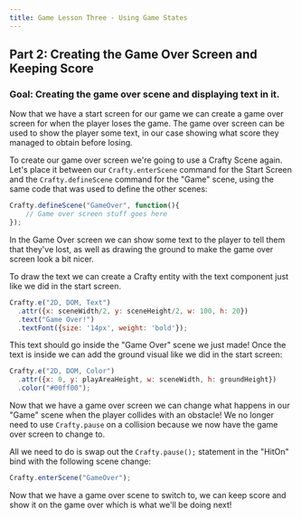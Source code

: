 ```yaml
---
title: Game Lesson Three - Using Game States
---
```

## Part 2: Creating the Game Over Screen and Keeping Score
### Goal: Creating the game over scene and displaying text in it.

Now that we have a start screen for our game we can create a game over screen for when the player loses the game. The game over screen can be used to show the player some text, in our case showing what score they managed to obtain before losing.

To create our game over screen we're going to use a Crafty Scene again. Let's place it between our `Crafty.enterScene` command for the Start Screen and the `Crafty.defineScene` command for the "Game" scene, using the same code that was used to define the other scenes:

```javascript
Crafty.defineScene("GameOver", function(){
    // Game over screen stuff goes here
});
```

In the Game Over screen we can show some text to the player to tell them that they've lost, as well as drawing the ground to make the game over screen look a bit nicer.

To draw the text we can create a Crafty entity with the text component just like we did in the start screen.

```javascript
Crafty.e("2D, DOM, Text")
  .attr({x: sceneWidth/2, y: sceneHeight/2, w: 100, h: 20})
  .text("Game Over!")
  .textFont({size: '14px', weight: 'bold'});
```

This text should go inside the "Game Over" scene we just made! Once the text is inside we can add the ground visual like we did in the start screen:

```javascript
Crafty.e("2D, DOM, Color")
  .attr({x: 0, y: playAreaHeight, w: sceneWidth, h: groundHeight})
  .color("#00ff00");
```

Now that we have a game over screen we can change what happens in our "Game" scene when the player collides with an obstacle! We no longer need to use `Crafty.pause` on a collision because we now have the game over screen to change to.

All we need to do is swap out the `Crafty.pause();` statement in the "HitOn" bind with the following scene change:

```javascript
Crafty.enterScene("GameOver");
```

Now that we have a game over scene to switch to, we can keep score and show it on the game over which is what we'll be doing next!
